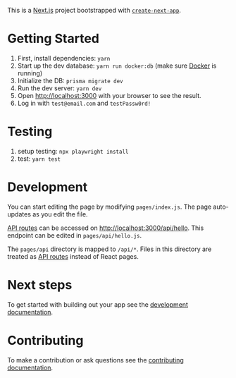 This is a [Next.js](https://nextjs.org/) project bootstrapped with [`create-next-app`](https://github.com/vercel/next.js/tree/canary/packages/create-next-app).

# Getting Started

1. First, install dependencies: `yarn`
2. Start up the dev database: `yarn run docker:db` (make sure [Docker](https://docs.docker.com/get-docker/) is running)
3. Initialize the DB: `prisma migrate dev`
4. Run the dev server: `yarn dev`
5. Open [http://localhost:3000](http://localhost:3000) with your browser to see the result.
6. Log in with `test@email.com` and `testPassw0rd!`

# Testing

1. setup testing: `npx playwright install`
2. test: `yarn test`

# Development

You can start editing the page by modifying `pages/index.js`. The page auto-updates as you edit the file.

[API routes](https://nextjs.org/docs/api-routes/introduction) can be accessed on [http://localhost:3000/api/hello](http://localhost:3000/api/hello). This endpoint can be edited in `pages/api/hello.js`.

The `pages/api` directory is mapped to `/api/*`. Files in this directory are treated as [API routes](https://nextjs.org/docs/api-routes/introduction) instead of React pages.

# Next steps

To get started with building out your app see the [development documentation](/DEVELOPMENT.md).

# Contributing

To make a contribution or ask questions see the [contributing documentation](/CONTRIBUTING.md).
